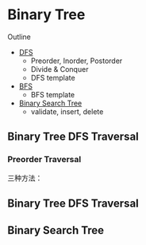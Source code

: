 # Binary Tree

Outline
- [DFS](#Binary-Tree-DFS-Traversal)
    - Preorder, Inorder, Postorder
    - Divide & Conquer
    - DFS template
- [BFS](#Binary-Tree-BFS-Traversal)
    - BFS template
- [Binary Search Tree](#Binary-Search-Tree)
    - validate, insert, delete


## Binary Tree DFS Traversal

### Preorder Traversal

三种方法：


## Binary Tree DFS Traversal 



## Binary Search Tree

